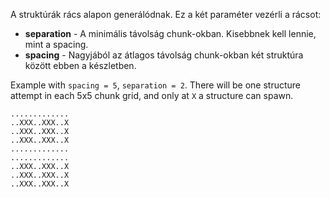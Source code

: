 A struktúrák rács alapon generálódnak. Ez a két paraméter vezérli a rácsot:

* **separation** - A minimális távolság chunk-okban. Kisebbnek kell lennie, mint a spacing.
* **spacing** - Nagyjából az átlagos távolság chunk-okban két struktúra között ebben a készletben.

Example with `spacing = 5`, `separation = 2`. There will be one structure attempt in each 5x5 chunk grid, and only at `X` a structure can spawn.

```
.............
..XXX..XXX..X
..XXX..XXX..X
..XXX..XXX..X
.............
.............
..XXX..XXX..X
..XXX..XXX..X
..XXX..XXX..X
```